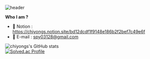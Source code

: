 ![header](https://capsule-render.vercel.app/api?type=waving&color=auto&height=150&section=header&text=Hi,%20I'm%20chiyong&fontSize=45)


**Who I am ?**

- 🔭 Notion : https://chiyongs.notion.site/bd12dcdf1f9148e186b2f2bef7c49e6f
- 💬 E-mail : spy03128@gmail.com
<!-- - 😄 Pronouns: ...
- ⚡ Fun fact: ... 
 -->

<!--
**chiyongs/chiyongs** is a ✨ _special_ ✨ repository because its `README.md` (this file) appears on your GitHub profile.

Here are some ideas to get you started:

- 🔭 I’m currently working on ...
- 🌱 I’m currently learning ...
- 👯 I’m looking to collaborate on ...
- 🤔 I’m looking for help with ...
- 💬 Ask me about ...
- 📫 How to reach me: ...
- 😄 Pronouns: ...
- ⚡ Fun fact: ...
-->
![chiyongs's GitHub stats](https://github-readme-stats.vercel.app/api?username=chiyongs&show_icons=true&theme=dracula)   
[![Solved.ac Profile](http://mazassumnida.wtf/api/v2/generate_badge?boj=chiyongs)](https://solved.ac/chiyongs/)
